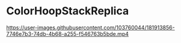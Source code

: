 # ColorHoopStackReplica







https://user-images.githubusercontent.com/103760044/181913856-7746e7b3-74db-4b68-a255-f546763b5bde.mp4

